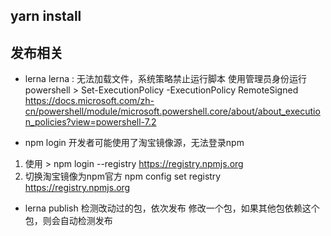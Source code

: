 
## yarn install


## 发布相关

- lerna 
lerna : 无法加载文件，系统策略禁止运行脚本
使用管理员身份运行powershell  > Set-ExecutionPolicy -ExecutionPolicy RemoteSigned
https://docs.microsoft.com/zh-cn/powershell/module/microsoft.powershell.core/about/about_execution_policies?view=powershell-7.2

- npm login
开发者可能使用了淘宝镜像源，无法登录npm
1. 使用 > npm login --registry https://registry.npmjs.org
2. 切换淘宝镜像为npm官方 npm config set registry https://registry.npmjs.org

- lerna publish 
检测改动过的包，依次发布
修改一个包，如果其他包依赖这个包，则会自动检测发布